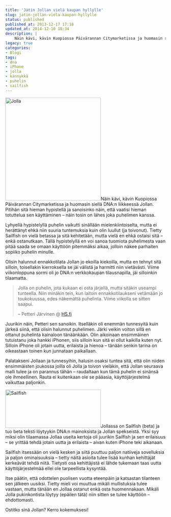 ```yaml
---
title: 'Jätin Jollan vielä kaupan hyllylle'
slug: jatin-jollan-viela-kaupan-hyllylle
status: published
published_at: 2013-12-17 17:18
updated_at: 2014-12-10 18:34
description: |
    Näin kävi, kävin Kuopiossa Päivärannan Citymarketissa ja huomasin siellä DNA:n liikkeessä Jollan. Pitihän sitä hieman hypistellä ja sanoisinko näin, että vaatisi hieman totuttelua sen käyttäminen – näin tosin on lähes joka puhelimen kanssa. Lyhyellä hypistelyllä puhelin vaikutti sinällään mielenkiintoiselta, mutta ei herättänyt ehkä niin suuria tuntemuksia kuin olin luullut (ja toivonut). Tietty Sailfish on vielä… Jatka lukemista Jätin Jollan vielä kaupan hyllylle
legacy: true
categories:
- Blogi
tags:
- dna
- iPhone
- jolla
- kännykkä
- puhelin
- sailfish
---
```


<p><a href="https://cdn.markokaartinen.net/uploads/2013/12/Jolla_PoppyRed.jpg"><img loading="lazy" decoding="async" class="alignright size-medium wp-image-4716" src="https://cdn.markokaartinen.net/uploads/2013/12/Jolla_PoppyRed-300x323.jpg" alt="Jolla" width="300" height="323" /></a>Näin kävi, kävin Kuopiossa Päivärannan Citymarketissa ja huomasin siellä DNA:n liikkeessä Jollan. Pitihän sitä hieman hypistellä ja sanoisinko näin, että vaatisi hieman totuttelua sen käyttäminen &#8211; näin tosin on lähes joka puhelimen kanssa.</p>
<p>Lyhyellä hypistelyllä puhelin vaikutti sinällään mielenkiintoiselta, mutta ei herättänyt ehkä niin suuria tuntemuksia kuin olin luullut (ja toivonut). Tietty Sailfish on vielä betassa ja sitä kehitetään, mutta vielä en ehkä ostaisi sitä &#8211; enkä ostanutkaan. Tällä hypistelyllä en voi sanoa tuomiota puhelimesta vaan pitää saada se omaan käyttöön pitemmäksi aikaa, jolloin näkee parhaiten sopiiko puhelin minulle.</p>
<p>Olisin halunnut ennakkotilata Jollan jo ekoilla kiekoilla, mutta en tehnyt sitä silloin, toisellakin kierroksella se jäi välistä ja harmitti niin vietävästi. Viime viikonloppuna sormi oli jo DNA:n verkkokaupan tilausnapilla, jäi silloinkin tilaamatta.</p>
<blockquote><p>Jolla on puhelin, jota kukaan ei osta järjellä, mutta sitäkin useampi tunteella. Niin minäkin tein, kun laitoin ennakkotilaukseni vetämään jo toukokuussa, edes näkemättä puhelinta. Viime viikolla se sitten saapui.</p>
<p>&#8211; Petteri Järvinen @ <a href="http://www.hs.fi/tekniikka/Kolumni+Kukaan+ei+osta+Jolla-puhelinta+j%C3%A4rjell%C3%A4/a1387248207459" target="_blank">HS.fi</a></p></blockquote>
<p>Juurikin näin, Petteri sen sanoikin. Itselläkin oli enemmän tunnesyitä kuin järkeä siinä, että olisin halunnut puhelimen. Järki veikin voiton sillä en ottanut puhelinta kainaloon tänäänkään. Olin aikoinaan ensimmäinen tutuistanu joka hankki iPhonen, siis silloin kun sitä ei ollut kaikilla kuten nyt. Silloin iPhone oli jotain uutta, erilaista ja hienoa &#8211; tänään senkin tarina on oikeastaan toinen kun junnataan paikallaan.</p>
<p>Palatakseni Jollaan ja tunnesyihin, halusin osaksi tuntea sitä, että olin niiden ensimmäisten joukossa joilla oli Jolla ja toivon vieläkin, että Jollan seuraava malli tulee ja on parannus tähän &#8211; raudaltaan kun tämä puhelin ei sinänsä ole ihmeellinen. Rauta ei kuitenkaan ole se pääasia, käyttöjärjestelmä vaikuttaa paljonkin.</p>
<p><a href="https://cdn.markokaartinen.net/uploads/2013/12/sailfish_360x290.png"><img loading="lazy" decoding="async" class="alignright size-medium wp-image-4718" src="https://cdn.markokaartinen.net/uploads/2013/12/sailfish_360x290-300x120.png" alt="Sailfish" width="300" height="120" /></a>Jollassa on Sailfish (beta) ja tuo beta teksti löytyykin DNA:n mainoksista ja Jollan spekseistä. Yksi syy miksi olin tilaamassa Jollaa useita kertoja oli juurikin Sailfish ja sen erilaisuus &#8211; se yrittää tehdä jotain uutta ja erilaista &#8211; aivan kuten iPhone teki aikanaan.</p>
<p>Sailfish itsessään on vielä kesken ja siitä puuttuu paljon natiiveja sovelluksia ja paljon ominaisuuksia &#8211; tietty näitä asioita tulee lisää kunhan kehittäjät kerkeävät tehdä niitä. Tietysti osa kehittäjistä ei lähde tukemaan taas uutta käyttöjärjestelmää ellei ole tarpeellista kysyntää.</p>
<p>Itse päätin, että odottelen puolisen vuotta eteenpäin ja katsastan tilanteen sen jälkeen uusiksi. Tietty mieli voi muuttua mikäli mullistuksia tulee vastaan, mutta tänään en Jollaa ostanut enkä osta huomennakaan. Mikäli Jolla pukinkontista löytyy (epäilen tätä) niin sitten se tulee käyttöön &#8211; ehdottomasti.</p>
<p>Ostitko sinä Jollan? Kerro kokemuksesi!</p>